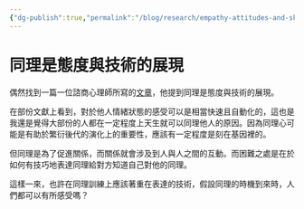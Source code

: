 ```yaml
---
{"dg-publish":true,"permalink":"/blog/research/empathy-attitudes-and-skills/","title":"同理是態度與技術的展現","tags":["blog","empathy","ideas"]}
---
```



# 同理是態度與技術的展現

偶然找到一篇一位諮商心理師所寫的[文章](https://www.darencademy.com/article/view/id/16589)，他提到同理是態度與技術的展現。

在部份文獻上看到，對於他人情緒狀態的感受可以是相當快速且自動化的，這也是我還是覺得大部份的人都在一定程度上天生就可以同理他人的原因。因為同理心可能是有助於繁衍後代的演化上的重要性，應該有一定程度是刻在基因裡的。

但同理是為了促進關係，而關係就會涉及到人與人之間的互動。而困難之處是在於如何有技巧地表達同理給對方知道自己對他的同理。

這樣一來，也許在同理訓練上應該著重在表達的技術，假設同理的時機到來時，人們都可以有所感受嗎？
